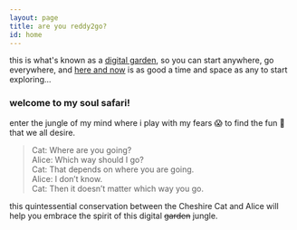 ```yaml
---
layout: page
title: are you reddy2go?
id: home
---
```


<section class="callout">
	this is what's known as a <a class="internal-link" href="/digital-garden">digital garden</a>, so you can start anywhere, go everywhere, and <a class="internal-link" href="/now">here and now</a> is as good a time and space as any to start exploring...
</section>

### welcome to my soul safari! 
enter the jungle of my mind where i play with my fears 😱 to find the fun 🤩 that we all desire.

> Cat: Where are you going?<br/>
Alice: Which way should I go?<br/>
Cat: That depends on where you are going.<br/>
Alice: I don’t know.<br/>
Cat: Then it doesn’t matter which way you go.

this quintessential conservation between the Cheshire Cat and Alice will help you embrace the spirit of this digital ~~garden~~ jungle.